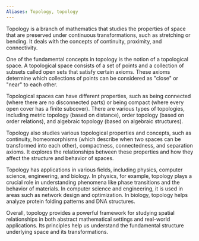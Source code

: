 ```yaml
---
Aliases: Topology, topology
---
```


Topology is a branch of mathematics that studies the properties of space that are preserved under continuous transformations, such as stretching or bending. It deals with the concepts of continuity, proximity, and connectivity. 

One of the fundamental concepts in topology is the notion of a topological space. A topological space consists of a set of points and a collection of subsets called open sets that satisfy certain axioms. These axioms determine which collections of points can be considered as "close" or "near" to each other.

Topological spaces can have different properties, such as being connected (where there are no disconnected parts) or being compact (where every open cover has a finite subcover). There are various types of topologies, including metric topology (based on distance), order topology (based on order relations), and algebraic topology (based on algebraic structures).

Topology also studies various topological properties and concepts, such as continuity, homeomorphisms (which describe when two spaces can be transformed into each other), compactness, connectedness, and separation axioms. It explores the relationships between these properties and how they affect the structure and behavior of spaces.

Topology has applications in various fields, including physics, computer science, engineering, and biology. In physics, for example, topology plays a crucial role in understanding phenomena like phase transitions and the behavior of materials. In computer science and engineering, it is used in areas such as network design and optimization. In biology, topology helps analyze protein folding patterns and DNA structures.

Overall, topology provides a powerful framework for studying spatial relationships in both abstract mathematical settings and real-world applications. Its principles help us understand the fundamental structure underlying space and its transformations.